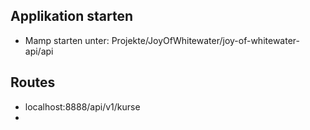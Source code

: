 

## Applikation starten
- Mamp starten unter:  Projekte/JoyOfWhitewater/joy-of-whitewater-api/api


## Routes
- localhost:8888/api/v1/kurse
-


